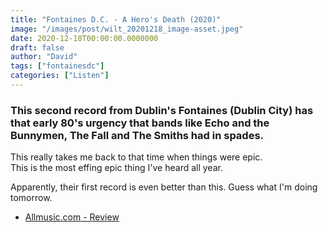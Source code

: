 ```yaml
---
title: "Fontaines D.C. - A Hero's Death (2020)"
image: "/images/post/wilt_20201218_image-asset.jpeg"
date: 2020-12-18T00:00:00.0000000
draft: false
author: "David"
tags: ["fontainesdc"]
categories: ["Listen"]
---
```

### This second record from Dublin's Fontaines (Dublin City) has that early 80's urgency that bands like Echo and the Bunnymen, The Fall and The Smiths had in spades. 

 This really takes me back to that time when things were epic.   
This is the most effing epic thing I've heard all year.

 Apparently, their first record is even better than this. Guess what I'm doing tomorrow.

-  [Allmusic.com - Review](https://www.allmusic.com/album/a-heros-death-mw0003382942)